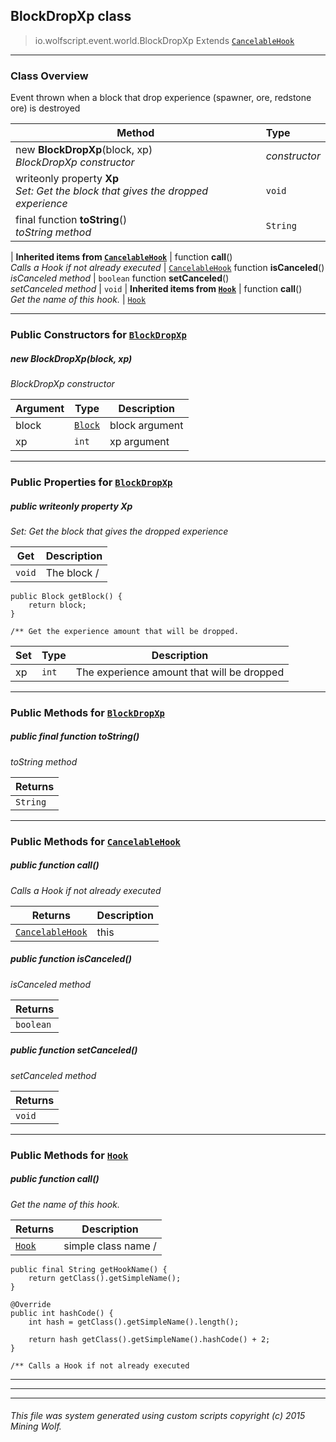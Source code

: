 ## BlockDropXp __class__

>io.wolfscript.event.world.BlockDropXp
>Extends [`CancelableHook`](..\..\hook\CancelableHook.md)

---

### Class Overview

Event thrown when a block that drop experience (spawner, ore, redstone ore) is destroyed

Method | Type   
--- | :--- 
new __BlockDropXp__(block, xp) <br> _BlockDropXp constructor_ | _constructor_
 writeonly property __Xp__ <br> _Set: Get the block that gives the dropped experience_ | `void`
final function __toString__() <br> _toString method_ | `String`
 |
__Inherited items from [`CancelableHook`](..\..\hook\CancelableHook.md)__ |
 function __call__() <br> _Calls a Hook if not already executed_ | [`CancelableHook`](..\..\hook\CancelableHook.md)
 function __isCanceled__() <br> _isCanceled method_ | `boolean`
 function __setCanceled__() <br> _setCanceled method_ | `void`
 |
__Inherited items from [`Hook`](..\..\hook\Hook.md)__ |
 function __call__() <br> _Get the name of this hook._ | [`Hook`](..\..\hook\Hook.md)







---

### Public Constructors for [`BlockDropXp`](BlockDropXp.md)

##### <a id='blockdropxp'></a>new __BlockDropXp__(block, xp) 

_BlockDropXp constructor_

Argument | Type | Description  
--- | --- | --- 
block | [`Block`](..\..\api\world\blocks\Block.md) | block argument
xp | `int` | xp argument

---

### Public Properties for [`BlockDropXp`](BlockDropXp.md)

##### <a id='xp'></a>public  writeonly property __Xp__

_Set: Get the block that gives the dropped experience_

Get | Description
--- | --- 
`void` | The block /
    public Block getBlock() {
        return block;
    }

    /** Get the experience amount that will be dropped.

Set | Type | Description  
--- | --- | --- 
xp | `int` | The experience amount that will be dropped


---

### Public Methods for [`BlockDropXp`](BlockDropXp.md)

##### <a id='tostring'></a>public final function __toString__()

_toString method_

Returns | 
--- | 
`String` |


---

### Public Methods for [`CancelableHook`](..\..\hook\CancelableHook.md)

##### <a id='call'></a>public  function __call__()

_Calls a Hook if not already executed_

Returns | Description
--- | --- 
[`CancelableHook`](..\..\hook\CancelableHook.md) | this


##### <a id='iscanceled'></a>public  function __isCanceled__()

_isCanceled method_

Returns | 
--- | 
`boolean` |


##### <a id='setcanceled'></a>public  function __setCanceled__()

_setCanceled method_

Returns | 
--- | 
`void` |


---

### Public Methods for [`Hook`](..\..\hook\Hook.md)

##### <a id='call'></a>public  function __call__()

_Get the name of this hook._

Returns | Description
--- | --- 
[`Hook`](..\..\hook\Hook.md) | simple class name /
    public final String getHookName() {
        return getClass().getSimpleName();
    }

    @Override
    public int hashCode() {
        int hash = getClass().getSimpleName().length();

        return hash getClass().getSimpleName().hashCode() + 2;
    }

    /** Calls a Hook if not already executed


---


---


---


###### This file was system generated using custom scripts copyright (c) 2015 Mining Wolf.
	

